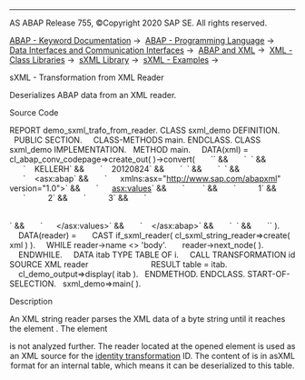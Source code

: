   

* * *

AS ABAP Release 755, ©Copyright 2020 SAP SE. All rights reserved.

[ABAP - Keyword Documentation](javascript:call_link\('abenabap.htm'\)) →  [ABAP - Programming Language](javascript:call_link\('abenabap_reference.htm'\)) →  [Data Interfaces and Communication Interfaces](javascript:call_link\('abenabap_data_communication.htm'\)) →  [ABAP and XML](javascript:call_link\('abenabap_xml.htm'\)) →  [XML - Class Libraries](javascript:call_link\('abenabap_xml_libs.htm'\)) →  [sXML Library](javascript:call_link\('abenabap_sxml_lib.htm'\)) →  [sXML - Examples](javascript:call_link\('abenabap_sxml_lib_abexas.htm'\)) → 

sXML - Transformation from XML Reader

Deserializes ABAP data from an XML reader.

Source Code

REPORT demo\_sxml\_trafo\_from\_reader.
CLASS sxml\_demo DEFINITION.
  PUBLIC SECTION.
    CLASS-METHODS main.
ENDCLASS.
CLASS sxml\_demo IMPLEMENTATION.
  METHOD main.
    DATA(xml) = cl\_abap\_conv\_codepage=>create\_out( )->convert(
      \`<document>\` &&
      \`  <head>\` &&
      \`    <author>KELLERH</author>\` &&
      \`    <date>20120824</date>\` &&
      \`  </head>\` &&
      \`  <body>\` &&
      \`    <asx:abap\` &&
      \`      xmlns:asx="http://www.sap.com/abapxml" version="1.0">\` &&
      \`      <asx:values>\` &&
      \`        <TABLE>\` &&
      \`          <item>1</item>\` &&
      \`          <item>2</item>\` &&
      \`          <item>3</item>\` &&
      \`        </TABLE>\` &&
      \`      </asx:values>\` &&
      \`    </asx:abap>\` &&
      \`  </body>\` &&
      \`</document>\` ).
    DATA(reader) =
      CAST if\_sxml\_reader( cl\_sxml\_string\_reader=>create( xml ) ).
    WHILE reader->name <> 'body'.
      reader->next\_node( ).
    ENDWHILE.
    DATA itab TYPE TABLE OF i.
    CALL TRANSFORMATION id SOURCE XML reader
                           RESULT table = itab.
    cl\_demo\_output=>display( itab ).
  ENDMETHOD.
ENDCLASS.
START-OF-SELECTION.
  sxml\_demo=>main( ).

Description

An XML string reader parses the XML data of a byte string until it reaches the element <body>. The element <header> is not analyzed further. The reader located at the opened <body> element is used as an XML source for the [identity transformation](javascript:call_link\('abenid_trafo_glosry.htm'\) "Glossary Entry") ID. The content of <body> is in asXML format for an internal table, which means it can be deserialized to this table.